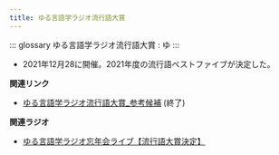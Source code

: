 ```yaml
---
title: ゆる言語学ラジオ流行語大賞
---
```


::: glossary
ゆる言語学ラジオ流行語大賞 : ゆ
:::

-   2021年12月28に開催。2021年度の流行語ベストファイブが決定した。

**関連リンク**

-   [ゆる言語学ラジオ流行語大賞_参考候補](https://docs.google.com/spreadsheets/d/e/2PACX-1vTI3KKa1LA8HpdyAb_-QDrEG-tgaBDMwADNYXWYzSS7i38wLDMPLbglXZJqkULXXNjgLDyp33E5ARgg/pubhtml?gid=0&single=true)
    (終了)

**関連ラジオ**

-   [ゆる言語学ラジオ忘年会ライブ【流行語大賞決定】](https://www.youtube.com/watch?v=poT4BzX7e_Q)

